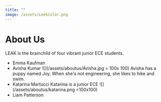 ```yaml
---
title: ""
image: /assets/LeekColor.png
---
```


# About Us

LEAK is the brainchild of four vibrant junior ECE students.
- Emma Kaufman
- Avisha Kumar
![](/assets/aboutus/Avisha.jpg = 100x 100)
Avisha has a puppy named Joy. When she's not engineering, she likes to hike and swim. 
- Katarina Martucci
	Katarina is a junior ECE
	![](/assets/aboutus/katarina.png =100x100)
- Liam Patterson